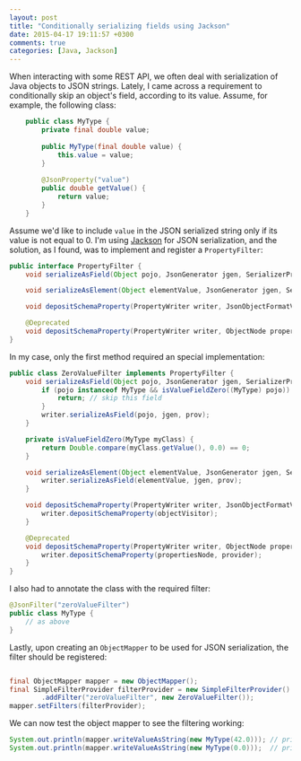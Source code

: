 ```yaml
---
layout: post
title: "Conditionally serializing fields using Jackson"
date: 2015-04-17 19:11:57 +0300
comments: true
categories: [Java, Jackson]
---
```


When interacting with some REST API, we often deal with serialization of Java objects to JSON strings.
Lately, I came across a requirement to conditionally skip an object's field, according to its value.
Assume, for example, the following class:

``` Java
    public class MyType {
        private final double value;
    
        public MyType(final double value) {
            this.value = value;
        }
    
        @JsonProperty("value")
        public double getValue() {
            return value;
        }
    }
```

Assume we'd like to include ```value``` in the JSON serialized string only if its value is not equal to 0.
I'm using [Jackson](https://github.com/FasterXML/jackson) for JSON serialization, and the solution, as I found, was to implement and register a ```PropertyFilter```:

``` Java ProperyFilter interface http://fasterxml.github.io/jackson-databind/javadoc/2.5/com/fasterxml/jackson/databind/ser/PropertyFilter.html
public interface PropertyFilter {
    void serializeAsField(Object pojo, JsonGenerator jgen, SerializerProvider prov, PropertyWriter writer);

    void serializeAsElement(Object elementValue, JsonGenerator jgen, SerializerProvider prov, PropertyWriter writer) throws Exception;

    void depositSchemaProperty(PropertyWriter writer, JsonObjectFormatVisitor objectVisitor, SerializerProvider provider) throws JsonMappingException;

    @Deprecated 
    void depositSchemaProperty(PropertyWriter writer, ObjectNode propertiesNode, SerializerProvider provider) throws JsonMappingException;
}
```

In my case, only the first method required an special implementation:

``` Java ZeroValueProperyFilter
public class ZeroValueFilter implements PropertyFilter {
    void serializeAsField(Object pojo, JsonGenerator jgen, SerializerProvider prov, PropertyWriter writer) {
        if (pojo instanceof MyType && isValueFieldZero((MyType) pojo)) {
            return; // skip this field
        }
        writer.serializeAsField(pojo, jgen, prov);
    }

    private isValueFieldZero(MyType myClass) {
        return Double.compare(myClass.getValue(), 0.0) == 0;
    }

    void serializeAsElement(Object elementValue, JsonGenerator jgen, SerializerProvider prov, PropertyWriter writer) throws Exception {
        writer.serializeAsField(elementValue, jgen, prov);
    }

    void depositSchemaProperty(PropertyWriter writer, JsonObjectFormatVisitor objectVisitor, SerializerProvider provider) throws JsonMappingException {
        writer.depositSchemaProperty(objectVisitor);
    }

    @Deprecated 
    void depositSchemaProperty(PropertyWriter writer, ObjectNode propertiesNode, SerializerProvider provider) throws JsonMappingException {
        writer.depositSchemaProperty(propertiesNode, provider);
    }
}
```

I also had to annotate the class with the required filter:

``` Java MyType, annotated with filter
@JsonFilter("zeroValueFilter")
public class MyType {
    // as above
}
```

Lastly, upon creating an ```ObjectMapper``` to be used for JSON serialization, the filter should be registered:

``` Java ObjectMapper filter registration

final ObjectMapper mapper = new ObjectMapper();
final SimpleFilterProvider filterProvider = new SimpleFilterProvider()
        .addFilter("zeroValueFilter", new ZeroValueFilter());
mapper.setFilters(filterProvider);
```

We can now test the object mapper to see the filtering working:

``` Java
System.out.println(mapper.writeValueAsString(new MyType(42.0))); // prints {value:42.0}
System.out.println(mapper.writeValueAsString(new MyType(0.0)));  // prints {}
```

